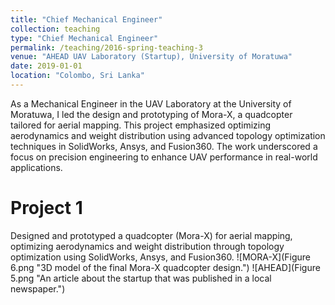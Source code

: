 ```yaml
---
title: "Chief Mechanical Engineer"
collection: teaching
type: "Chief Mechanical Engineer"
permalink: /teaching/2016-spring-teaching-3
venue: "AHEAD UAV Laboratory (Startup), University of Moratuwa"
date: 2019-01-01
location: "Colombo, Sri Lanka"
---
```


As a Mechanical Engineer in the UAV Laboratory at the University of Moratuwa, I led the design and prototyping of Mora-X, a quadcopter tailored for aerial mapping. This project emphasized optimizing aerodynamics and weight distribution using advanced topology optimization techniques in SolidWorks, Ansys, and Fusion360. The work underscored a focus on precision engineering to enhance UAV performance in real-world applications.

Project 1
======

Designed and prototyped a quadcopter (Mora-X) for aerial mapping, optimizing aerodynamics and weight distribution through topology optimization using SolidWorks, Ansys, and Fusion360.
![MORA-X](Figure 6.png "3D model of the final Mora-X quadcopter design.")
![AHEAD](Figure 5.png "An article about the startup that was published in a local newspaper.")
